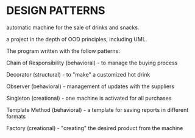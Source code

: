 # DESIGN PATTERNS
automatic machine for the sale of drinks and snacks.

a project in the depth of OOD principles, including UML.

The program written with the follow patterns:

Chain of Responsibility (behavioral) - to manage the buying process

Decorator (structural) - to "make" a customized hot drink

Observer (behavioral) - management of updates with the suppliers

Singleton (creational) - one machine is activated for all purchases

Template Method (behavioral) - a template for saving reports in different formats

Factory (creational) - "creating" the desired product from the machine

